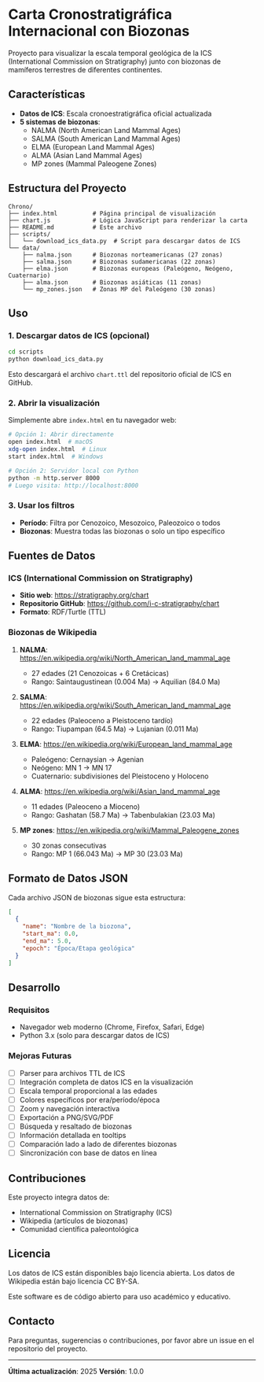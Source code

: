 # Carta Cronostratigráfica Internacional con Biozonas

Proyecto para visualizar la escala temporal geológica de la ICS (International Commission on Stratigraphy) junto con biozonas de mamíferos terrestres de diferentes continentes.

## Características

- **Datos de ICS**: Escala cronoestratigráfica oficial actualizada
- **5 sistemas de biozonas**:
  - NALMA (North American Land Mammal Ages)
  - SALMA (South American Land Mammal Ages)
  - ELMA (European Land Mammal Ages)
  - ALMA (Asian Land Mammal Ages)
  - MP zones (Mammal Paleogene Zones)

## Estructura del Proyecto

```
Chrono/
├── index.html          # Página principal de visualización
├── chart.js            # Lógica JavaScript para renderizar la carta
├── README.md           # Este archivo
├── scripts/
│   └── download_ics_data.py  # Script para descargar datos de ICS
└── data/
    ├── nalma.json      # Biozonas norteamericanas (27 zonas)
    ├── salma.json      # Biozonas sudamericanas (22 zonas)
    ├── elma.json       # Biozonas europeas (Paleógeno, Neógeno, Cuaternario)
    ├── alma.json       # Biozonas asiáticas (11 zonas)
    └── mp_zones.json   # Zonas MP del Paleógeno (30 zonas)
```

## Uso

### 1. Descargar datos de ICS (opcional)

```bash
cd scripts
python download_ics_data.py
```

Esto descargará el archivo `chart.ttl` del repositorio oficial de ICS en GitHub.

### 2. Abrir la visualización

Simplemente abre `index.html` en tu navegador web:

```bash
# Opción 1: Abrir directamente
open index.html  # macOS
xdg-open index.html  # Linux
start index.html  # Windows

# Opción 2: Servidor local con Python
python -m http.server 8000
# Luego visita: http://localhost:8000
```

### 3. Usar los filtros

- **Período**: Filtra por Cenozoico, Mesozoico, Paleozoico o todos
- **Biozonas**: Muestra todas las biozonas o solo un tipo específico

## Fuentes de Datos

### ICS (International Commission on Stratigraphy)
- **Sitio web**: https://stratigraphy.org/chart
- **Repositorio GitHub**: https://github.com/i-c-stratigraphy/chart
- **Formato**: RDF/Turtle (TTL)

### Biozonas de Wikipedia

1. **NALMA**: https://en.wikipedia.org/wiki/North_American_land_mammal_age
   - 27 edades (21 Cenozoicas + 6 Cretácicas)
   - Rango: Saintaugustinean (0.004 Ma) → Aquilian (84.0 Ma)

2. **SALMA**: https://en.wikipedia.org/wiki/South_American_land_mammal_age
   - 22 edades (Paleoceno a Pleistoceno tardío)
   - Rango: Tiupampan (64.5 Ma) → Lujanian (0.011 Ma)

3. **ELMA**: https://en.wikipedia.org/wiki/European_land_mammal_age
   - Paleógeno: Cernaysian → Agenian
   - Neógeno: MN 1 → MN 17
   - Cuaternario: subdivisiones del Pleistoceno y Holoceno

4. **ALMA**: https://en.wikipedia.org/wiki/Asian_land_mammal_age
   - 11 edades (Paleoceno a Mioceno)
   - Rango: Gashatan (58.7 Ma) → Tabenbulakian (23.03 Ma)

5. **MP zones**: https://en.wikipedia.org/wiki/Mammal_Paleogene_zones
   - 30 zonas consecutivas
   - Rango: MP 1 (66.043 Ma) → MP 30 (23.03 Ma)

## Formato de Datos JSON

Cada archivo JSON de biozonas sigue esta estructura:

```json
[
  {
    "name": "Nombre de la biozona",
    "start_ma": 0.0,
    "end_ma": 5.0,
    "epoch": "Época/Etapa geológica"
  }
]
```

## Desarrollo

### Requisitos

- Navegador web moderno (Chrome, Firefox, Safari, Edge)
- Python 3.x (solo para descargar datos de ICS)

### Mejoras Futuras

- [ ] Parser para archivos TTL de ICS
- [ ] Integración completa de datos ICS en la visualización
- [ ] Escala temporal proporcional a las edades
- [ ] Colores específicos por era/período/época
- [ ] Zoom y navegación interactiva
- [ ] Exportación a PNG/SVG/PDF
- [ ] Búsqueda y resaltado de biozonas
- [ ] Información detallada en tooltips
- [ ] Comparación lado a lado de diferentes biozonas
- [ ] Sincronización con base de datos en línea

## Contribuciones

Este proyecto integra datos de:
- International Commission on Stratigraphy (ICS)
- Wikipedia (artículos de biozonas)
- Comunidad científica paleontológica

## Licencia

Los datos de ICS están disponibles bajo licencia abierta.
Los datos de Wikipedia están bajo licencia CC BY-SA.

Este software es de código abierto para uso académico y educativo.

## Contacto

Para preguntas, sugerencias o contribuciones, por favor abre un issue en el repositorio del proyecto.

---

**Última actualización**: 2025
**Versión**: 1.0.0
